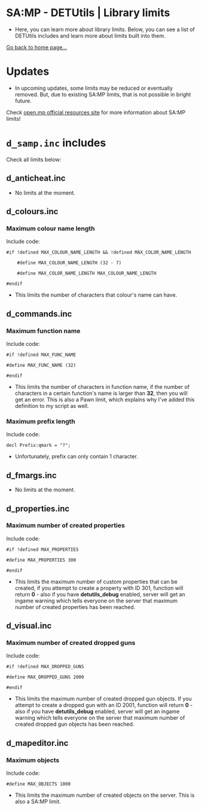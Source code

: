 # SA:MP - DETUtils | Library limits

- Here, you can learn more about library limits. Below, you can see a list of DETUtils includes and learn more about limits built into them.

[Go back to home page...](README.md)

# Updates

- In upcoming updates, some limits may be reduced or eventually removed. But, due to existing SA:MP limits, that is not possible in bright future.

Check [open.mp official resources site](https://open.mp/docs/scripting/resources/limits) for more information about SA:MP limits!

# ``d_samp.inc`` includes
Check all limits below:
## d_anticheat.inc

- No limits at the moment.

## d_colours.inc

### Maximum colour name length
Include code:
```pawn
#if !defined MAX_COLOUR_NAME_LENGTH && !defined MAX_COLOR_NAME_LENGTH

    #define MAX_COLOUR_NAME_LENGTH (32 - 7)
    
    #define MAX_COLOR_NAME_LENGTH MAX_COLOUR_NAME_LENGTH

#endif
```
- This limits the number of characters that colour's name can have. 

## d_commands.inc

### Maximum function name
Include code:
```pawn
#if !defined MAX_FUNC_NAME

#define MAX_FUNC_NAME (32)

#endif
```
- This limits the number of characters in function name, if the number of characters in a certain function's name is larger than **32**, then you will get an error. This is also a Pawn limit, which explains why I've added this definition to my script as well.

### Maximum prefix length
Include code:
```pawn
decl Prefix:qmark = "?";
```
- Unfortunately, prefix can only contain 1 character.

## d_fmargs.inc

- No limits at the moment.

## d_properties.inc

### Maximum number of created properties
Include code:
```pawn
#if !defined MAX_PROPERTIES

#define MAX_PROPERTIES 300

#endif
```
- This limits the maximum number of custom properties that can be created, if you attempt to create a property with ID 301, function will return **0** - also if you have **detutils_debug** enabled, server will get an ingame warning which tells everyone on the server that maximum number of created properties has been reached.

## d_visual.inc

### Maximum number of created dropped guns
Include code:
```pawn
#if !defined MAX_DROPPED_GUNS

#define MAX_DROPPED_GUNS 2000

#endif
```

- This limits the maximum number of created dropped gun objects. If you attempt to create a dropped gun with an ID 2001, function will return **0** - also if you have **detutils_debug** enabled, server will get an ingame warning which tells everyone on the server that maximum number of created dropped gun objects has been reached.

## d_mapeditor.inc
### Maximum objects
Include code:
```pawn
#define MAX_OBJECTS 1000
```

- This limits the maximum number of created objects on the server. This is also a SA:MP limit.
